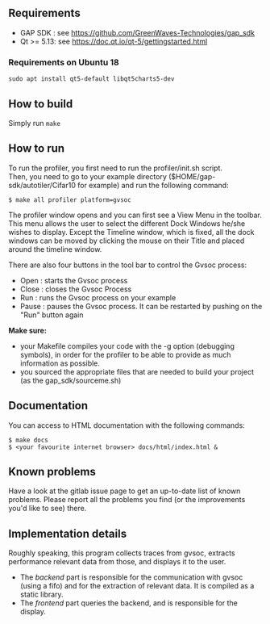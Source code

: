 ## Requirements
 - GAP SDK : see https://github.com/GreenWaves-Technologies/gap_sdk
 - Qt >= 5.13: see https://doc.qt.io/qt-5/gettingstarted.html

### Requirements on Ubuntu 18
```
sudo apt install qt5-default libqt5charts5-dev
```

## How to build
Simply run `make`

## How to run
To  run the profiler, you first need to run the profiler/init.sh script. <br>
Then, you need to go to your example directory ($HOME/gap-sdk/autotiler/Cifar10 for example) and run the following command:
```
$ make all profiler platform=gvsoc
```
The profiler window opens and you can first see a View Menu in the toolbar. This menu allows the user to select the different Dock Windows he/she wishes to display. Except the Timeline window, which is fixed, all the dock windows can be moved by clicking the mouse on their Title and placed around the timeline window. 

There are  also four buttons in the tool bar to control the Gvsoc process: 
 - Open : starts the Gvsoc process 
 - Close : closes the Gvsoc Process
 - Run : runs the Gvsoc process on your example
 - Pause : pauses the Gvsoc process. It can be restarted by pushing on the "Run" button again
  
**Make sure:**
 - your Makefile compiles your code with the -g option (debugging symbols), in order for the profiler to be able to provide as much information as possible.
 - you sourced the appropriate files that are needed to build your project (as the gap_sdk/sourceme.sh)

## Documentation
You can access to HTML documentation with the following commands:
```
$ make docs
$ <your favourite internet browser> docs/html/index.html &
```

## Known problems
Have a look at the gitlab issue page to get an up-to-date list of known problems.
Please report all the problems you find (or the improvements you'd like to see) there.

## Implementation details
Roughly speaking, this program collects traces from gvsoc, extracts performance relevant data from those, and displays it to the user.
 - The *backend* part is responsible for the communication with gvsoc (using a fifo) and for the extraction of relevant data. It is compiled as a static library.
 - The *frontend* part queries the backend, and is responsible for the display.

